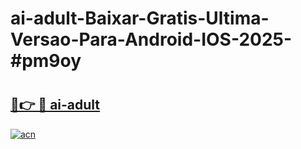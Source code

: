 # ai-adult-Baixar-Gratis-Ultima-Versao-Para-Android-IOS-2025-#pm9oy

# <h2><a href="https://ainizakaria.my?title=ai-adult&ref=22M">🔗👉 🔴 ai-adult</a></h2>

[![acn](https://github.com/user-attachments/assets/0f9c940e-d8b0-45ae-aac7-cd30a18b3e1c)](https://ainizakaria.my?title=ai-adult&ref=22M)

